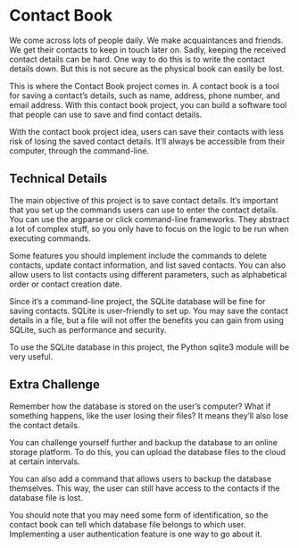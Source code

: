 # Contact Book

We come across lots of people daily. We make acquaintances and friends. We get their contacts to keep in touch later on. Sadly, keeping the received contact details can be hard. One way to do this is to write the contact details down. But this is not secure as the physical book can easily be lost.

This is where the Contact Book project comes in. A contact book is a tool for saving a contact’s details, such as name, address, phone number, and email address. With this contact book project, you can build a software tool that people can use to save and find contact details.

With the contact book project idea, users can save their contacts with less risk of losing the saved contact details. It’ll always be accessible from their computer, through the command-line.

## Technical Details

The main objective of this project is to save contact details. It’s important that you set up the commands users can use to enter the contact details. You can use the argparse or click command-line frameworks. They abstract a lot of complex stuff, so you only have to focus on the logic to be run when executing commands.

Some features you should implement include the commands to delete contacts, update contact information, and list saved contacts. You can also allow users to list contacts using different parameters, such as alphabetical order or contact creation date.

Since it’s a command-line project, the SQLite database will be fine for saving contacts. SQLite is user-friendly to set up. You may save the contact details in a file, but a file will not offer the benefits you can gain from using SQLite, such as performance and security.

To use the SQLite database in this project, the Python sqlite3 module will be very useful.

## Extra Challenge

Remember how the database is stored on the user’s computer? What if something happens, like the user losing their files? It means they’ll also lose the contact details.

You can challenge yourself further and backup the database to an online storage platform. To do this, you can upload the database files to the cloud at certain intervals.

You can also add a command that allows users to backup the database themselves. This way, the user can still have access to the contacts if the database file is lost.

You should note that you may need some form of identification, so the contact book can tell which database file belongs to which user. Implementing a user authentication feature is one way to go about it.

